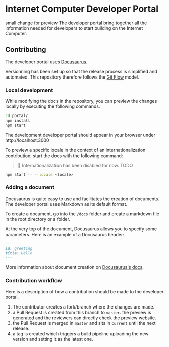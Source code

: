# Internet Computer Developer Portal
small change for preview
The developer portal bring together all the information needed for developers to start building on the Internet Computer.

## Contributing
The developer portal uses [Docusaurus](https://docusaurus.io/docs). 

Versionning has been set up so that the release process is simplified and automated. 
This repository therefore follows the [Git Flow](https://nvie.com/posts/a-successful-git-branching-model/) model. 

### Local development
While modifying the docs in the repository, you can preview the changes locally by executing the following commands.
```bash
cd portal/
npm install 
npm start
```

The development developer portal should appear in your browser under http://localhost:3000

To preview a specific locale in the context of an internationalization contribution, start the docs with the following command:

> 🚧 Internationalization has been disabled for now. TODO

```bash
npm start -- --locale <locale>
```

### Adding a document
Docusaurus is quite easy to use and facilitates the creation of documents. 
The developer portal uses Markdown as its default format. 

To create a document, go into the `/docs` folder and create a markdown file in the root directory or a folder.

At the very top of the document, Docusaurus allows you to specify some parameters. 
Here is an example of a Docusaurus header:
```md
---
id: greeting
title: Hello
---
```

More information about document creation on [Docusaurus's docs](https://docusaurus.io/docs/create-doc). 

### Contribution workflow
Here is a description of how a contribution should be made to the developer portal. 
1. The contributor creates a fork/branch where the changes are made. 
2. a Pull Request is created from this branch to `master`. the preview is generated and the reviewers can directly check the preview website.
3. the Pull Request is merged in `master` and sits in `current` until the next release. 
4. a tag is created which triggers a build pipeline uploading the new version and setting it as the latest one.
